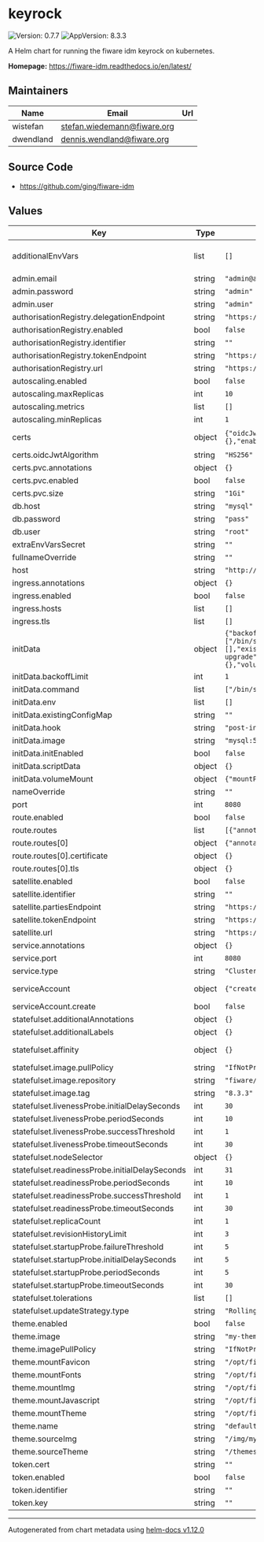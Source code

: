# keyrock

![Version: 0.7.7](https://img.shields.io/badge/Version-0.7.7-informational?style=flat-square) ![AppVersion: 8.3.3](https://img.shields.io/badge/AppVersion-8.3.3-informational?style=flat-square)

A Helm chart for running the fiware idm keyrock on kubernetes.

**Homepage:** <https://fiware-idm.readthedocs.io/en/latest/>

## Maintainers

| Name | Email | Url |
| ---- | ------ | --- |
| wistefan | <stefan.wiedemann@fiware.org> |  |
| dwendland | <dennis.wendland@fiware.org> |  |

## Source Code

* <https://github.com/ging/fiware-idm>

## Values

| Key | Type | Default | Description |
|-----|------|---------|-------------|
| additionalEnvVars | list | `[]` | a list of additional env vars to be set, check the keyrock docu for all available options ref: https://fiware-idm.readthedocs.io/en/latest/installation_and_administration_guide/environment_variables/index.html |
| admin.email | string | `"admin@admin.org"` | email address of the admin user |
| admin.password | string | `"admin"` | password of the initial admin, leave empty to get a generated one |
| admin.user | string | `"admin"` | username of the initial keyrock admin |
| authorisationRegistry.delegationEndpoint | string | `"https://my-ar.com/delegation"` | Delegation endpoint of AR |
| authorisationRegistry.enabled | bool | `false` | Enable usage of authorisation registry |
| authorisationRegistry.identifier | string | `""` | Identifier (EORI) of AR |
| authorisationRegistry.tokenEndpoint | string | `"https://my-ar.com/connect/token"` | Token endpoint of AR |
| authorisationRegistry.url | string | `"https://my-ar.com"` | URL of AR |
| autoscaling.enabled | bool | `false` |  |
| autoscaling.maxReplicas | int | `10` | maximum number of running pods |
| autoscaling.metrics | list | `[]` | metrics to react on |
| autoscaling.minReplicas | int | `1` | minimum number of running pods |
| certs | object | `{"oidcJwtAlgorithm":"HS256","pvc":{"annotations":{},"enabled":false,"size":"1Gi"}}` | use an already existing secret, if provided the other secrets are ignored. Expected keys are dbPassword and adminPassword existingSecret: # Certificates configuration |
| certs.oidcJwtAlgorithm | string | `"HS256"` | Algorithm to firm ID tokens for OIDC |
| certs.pvc.annotations | object | `{}` | Annotations of the PVC for certs/ directory |
| certs.pvc.enabled | bool | `false` | Create PVC mounted at certs/ directory for persistance of HTTPS and application certificates/keys |
| certs.pvc.size | string | `"1Gi"` | Size of the PVC for certs/ directory |
| db.host | string | `"mysql"` | host of the database to be used |
| db.password | string | `"pass"` | password for connecting the database |
| db.user | string | `"root"` | user for connecting the database |
| extraEnvVarsSecret | string | `""` | Name of existing Secret containing extra env vars (in case of sensitive data) |
| fullnameOverride | string | `""` | option to override the fullname config in the _helpers.tpl |
| host | string | `"http://localhost"` | host where keyrock is available at |
| ingress.annotations | object | `{}` | annotations to be added to the ingress |
| ingress.enabled | bool | `false` | should there be an ingress to connect keyrock with the public internet |
| ingress.hosts | list | `[]` | all hosts to be provided |
| ingress.tls | list | `[]` | configure the ingress' tls |
| initData | object | `{"backoffLimit":1,"command":["/bin/sh","/scripts/create.sh"],"env":[],"existingConfigMap":"","hook":"post-install,post-upgrade","image":"mysql:5.7","initEnabled":false,"scriptData":{},"volumeMount":{"mountPath":"/scripts","name":"scripts"}}` | Configuration for initial data created during deployment |
| initData.backoffLimit | int | `1` | Number of retries before considering a Job as failed |
| initData.command | list | `["/bin/sh","/scripts/create.sh"]` | Command to be executed |
| initData.env | list | `[]` | Environment variables for job |
| initData.existingConfigMap | string | `""` | Use existing ConfigMap |
| initData.hook | string | `"post-install,post-upgrade"` | Annotation value for the Hook |
| initData.image | string | `"mysql:5.7"` | Image to be used for post-hook job |
| initData.initEnabled | bool | `false` | should the creation of initial data be enabled |
| initData.scriptData | object | `{}` | Script data for ConfigMap to be created (mandatory when no 'existingConfigMap' is set) |
| initData.volumeMount | object | `{"mountPath":"/scripts","name":"scripts"}` | Volume where ConfigMap is mounted |
| nameOverride | string | `""` | option to override the name config in the _helpers.tpl |
| port | int | `8080` | port that the keyrock container uses |
| route.enabled | bool | `false` |  |
| route.routes | list | `[{"annotations":{},"certificate":{},"tls":{}}]` | Routes that should be created |
| route.routes[0] | object | `{"annotations":{},"certificate":{},"tls":{}}` | annotations to be added to the route |
| route.routes[0].certificate | object | `{}` | see: https://github.com/FIWARE-Ops/fiware-gitops/blob/master/doc/ROUTES.md |
| route.routes[0].tls | object | `{}` | tls configuration for the route |
| satellite.enabled | bool | `false` | Enable usage of satellite |
| satellite.identifier | string | `""` | Identifier (EORI) of satellite |
| satellite.partiesEndpoint | string | `"https://my-satellite.com/parties"` | Parties endpoint of satellite |
| satellite.tokenEndpoint | string | `"https://my-satellite.com/connect/token"` | Token endpoint of satellite |
| satellite.url | string | `"https://my-satellite.com"` | URL of satellite |
| service.annotations | object | `{}` | addtional annotations, if required |
| service.port | int | `8080` | port to be used by the service |
| service.type | string | `"ClusterIP"` | service type |
| serviceAccount | object | `{"create":false}` | if a keyrock specific service account should be used, it can be configured here ref: https://kubernetes.io/docs/tasks/configure-pod-container/configure-service-account/ |
| serviceAccount.create | bool | `false` | specifies if the account should be created |
| statefulset.additionalAnnotations | object | `{}` | additional annotations for the deployment, if required |
| statefulset.additionalLabels | object | `{}` | additional labels for the deployment, if required |
| statefulset.affinity | object | `{}` | affinity template ref: https://kubernetes.io/docs/concepts/configuration/assign-pod-node/#affinity-and-anti-affinity |
| statefulset.image.pullPolicy | string | `"IfNotPresent"` | specification of the image pull policy |
| statefulset.image.repository | string | `"fiware/idm"` | keyrock image name ref: https://hub.docker.com/r/fiware/idm |
| statefulset.image.tag | string | `"8.3.3"` | tag of the image to be used |
| statefulset.livenessProbe.initialDelaySeconds | int | `30` |  |
| statefulset.livenessProbe.periodSeconds | int | `10` |  |
| statefulset.livenessProbe.successThreshold | int | `1` |  |
| statefulset.livenessProbe.timeoutSeconds | int | `30` |  |
| statefulset.nodeSelector | object | `{}` | selector template ref: https://kubernetes.io/docs/user-guide/node-selection/ |
| statefulset.readinessProbe.initialDelaySeconds | int | `31` |  |
| statefulset.readinessProbe.periodSeconds | int | `10` |  |
| statefulset.readinessProbe.successThreshold | int | `1` |  |
| statefulset.readinessProbe.timeoutSeconds | int | `30` |  |
| statefulset.replicaCount | int | `1` | initial number of target replications, can be different if autoscaling is enabled |
| statefulset.revisionHistoryLimit | int | `3` | number of old replicas to be retained |
| statefulset.startupProbe.failureThreshold | int | `5` |  |
| statefulset.startupProbe.initialDelaySeconds | int | `5` |  |
| statefulset.startupProbe.periodSeconds | int | `5` |  |
| statefulset.startupProbe.timeoutSeconds | int | `30` |  |
| statefulset.tolerations | list | `[]` | tolerations template ref: ref: https://kubernetes.io/docs/concepts/configuration/taint-and-toleration/ |
| statefulset.updateStrategy.type | string | `"RollingUpdate"` | type of the update |
| theme.enabled | bool | `false` | Enable theme |
| theme.image | string | `"my-theme-image:latest"` | Image which holds the theme files |
| theme.imagePullPolicy | string | `"IfNotPresent"` | specification of the image pull policy |
| theme.mountFavicon | string | `"/opt/fiware-idm/public/favicon.ico"` | Mount path for the source favicon |
| theme.mountFonts | string | `"/opt/fiware-idm/public/fonts/my-fonts"` | Mount path for the source fonts files |
| theme.mountImg | string | `"/opt/fiware-idm/public/img/my-theme"` | Mount path for the source image files |
| theme.mountJavascript | string | `"/opt/fiware-idm/public/javascripts/my-theme"` | Mount path for the source javascript files |
| theme.mountTheme | string | `"/opt/fiware-idm/themes/my-theme"` | Mount path for the source theme files |
| theme.name | string | `"default"` | Name of the theme |
| theme.sourceImg | string | `"/img/my-theme"` | Path to the source image files inside the container |
| theme.sourceTheme | string | `"/themes/my-theme"` | Path to the source theme files inside the container |
| token.cert | string | `""` | String with certificate (chain) in PEM format |
| token.enabled | bool | `false` | Enable storage of local key and certificate |
| token.identifier | string | `""` | Identifier (EORI) of local organisation |
| token.key | string | `""` | String with private key in PEM format |

----------------------------------------------
Autogenerated from chart metadata using [helm-docs v1.12.0](https://github.com/norwoodj/helm-docs/releases/v1.12.0)
